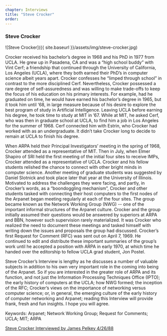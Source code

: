 ```yaml
---
chapter: Interviews
title: "Steve Crocker"
order: 
---
```


### Steve Crocker

![Steve Crocker]({{ site.baseurl }}/assets/img/steve-crocker.jpg)

Crocker received his bachelor’s degree in 1968 and his PhD in 1977 from UCLA. He grew up in Pasadena, CA and was a “high school buddy” with Vint Cerf; a friendship that continued through the University of California, Los Angeles (UCLA), where they both earned their PhD’s in computer science albeit years apart. Crocker confesses he “limped through school” in contrast to the more disciplined Cerf. Nevertheless, Crocker possessed a rare degree of self-assuredness and was willing to make trade-offs to keep the focus of his education on his primary interests. For example, had he graduated on time, he would have earned his bachelor’s degree in 1965, but it took him until ‘68, in large measure because of his desire to explore the best program of study in Artificial Intelligence. Leaving UCLA before earning his degree, he took time to study at MIT in ’67. While at MIT, he asked Cerf, who was then in graduate school at UCLA, to find him a job in Los Angeles for the summer of 1968. Cerf connected him with Estrin, who Crocker had worked with as an undergraduate. It didn’t take Crocker long to decide to remain at UCLA to finish his degree.

When ARPA held their Principal Investigators’ meeting in the spring of 1968, Crocker attended as a representative of MIT. Then in July, when Elmer Shapiro of SRI held the first meeting of the initial four sites to receive IMPs, Crocker attended as a representative of UCLA. Crocker and his fellow students relished the chance to connect with other bright minds in computer science. Another meeting of graduate students was suggested by Daniel Slotnick and took place later that year at the University of Illinois. Motivated to address the challenges they were facing, and partly, in Crocker’s words, as a “boondoggling mechanism”, Crocker and other students tasked with connecting their host computers to the first nodes of the Arpanet began meeting regularly at each of the four sites. The group became known as the Network Working Group (NWG) -- one of the important informal structures of the Arpanet culture. Crocker and the group initially assumed their questions would be answered by superiors at ARPA and BBN, however such supervision rarely materialized. It was Crocker who realized the need to document these meetings and tasked himself with writing down the issues and proposals the group had discussed. Crocker’s first Request for Comment (RFC) was sent out on April 7, 1969. He continued to edit and distribute these important summaries of the group’s work until he accepted a position with ARPA in early 1970, at which time he handed over the editorship to fellow UCLA grad student, Jon Postel.

Steve Crocker’s Interview is lengthy as he discusses a number of valuable subjects in addition to his own very important role in the coming into being of the Arpanet. So if you are interested in the greater role of ARPA and its function, and not just the Information Processing Techniques Office (IPTO); the early history of computers at the UCLA; how NWG formed; the inception of the RFC; Crocker’s views on the importance of networking versus computer science; or, in general, the emerging culture of the early history of computer networking and Arpanet; reading this Interview will provide frank, fresh and fun insights. I hope you will agree.

Keywords: Arpanet; Network Working Group; Request for Comments; UCLA; MIT; ARPA

[Steve Crocker Interviewed by James Pelkey 4/26/88](https://archive.computerhistory.org/resources/access/text/2017/12/102738690-05-01-acc.pdf)
